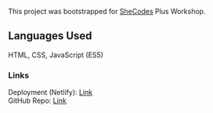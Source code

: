 This project was bootstrapped for [SheCodes](https://www.shecodes.io/) Plus Workshop.

## Languages Used

HTML, CSS, JavaScript (ES5)

### Links

Deployment (Netlify): [Link](https://jovial-saha-003b81.netlify.app/)
<br />
GitHub Repo: [Link](https://github.com/scmendez/Weather-App)
